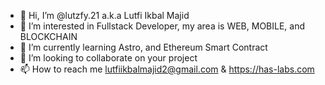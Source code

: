 - 👋 Hi, I’m @lutzfy.21 a.k.a Lutfi Ikbal Majid
- 👀 I’m interested in Fullstack Developer, my area is WEB, MOBILE, and BLOCKCHAIN
- 🌱 I’m currently learning Astro, and Ethereum Smart Contract
- 💞️ I’m looking to collaborate on your project
- 📫 How to reach me lutfiikbalmajid2@gmail.com & https://has-labs.com

<!---
lutfi-haslab/lutfi-haslab is a ✨ special ✨ repository because its `README.md` (this file) appears on your GitHub profile.
You can click the Preview link to take a look at your changes.
--->
